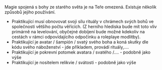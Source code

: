 Magie spojená s bohy ze starého světa je na Teře omezená.  Existuje několik způsobů jejiho používání. 
- Praktikující musí obnovovat svoji sílu rituály v chrámech svých bohů ve společnosti většího počtu věřících. (Z herního hlediska bude mít toto vliv primárně na levelování, obyčejné dobíjení bude možné kdekoliv na cestách v rámci odpovídajícího odpočinku a roleplaye modlitby).
- Praktikující je avatar / šampión / svatý svého boha a koná skutky dle kódu svého náboženství - jde příkladem, provádí rituály,....
- Praktikující je pokrevní potomek avatara / svatého /....  - podobně jako výše
- Praktikující je nositelem relikvie / svátosti - podobně jako výše